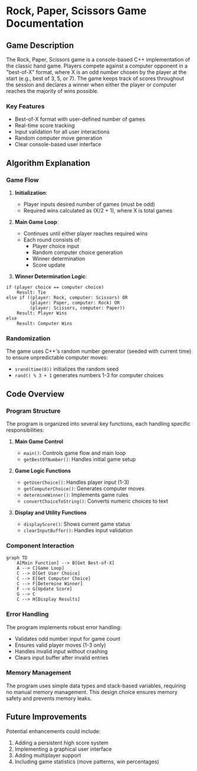 # Rock, Paper, Scissors Game Documentation

## Game Description

The Rock, Paper, Scissors game is a console-based C++ implementation of the classic hand game. Players compete against a computer opponent in a "best-of-X" format, where X is an odd number chosen by the player at the start (e.g., best of 3, 5, or 7). The game keeps track of scores throughout the session and declares a winner when either the player or computer reaches the majority of wins possible.

### Key Features

- Best-of-X format with user-defined number of games
- Real-time score tracking
- Input validation for all user interactions
- Random computer move generation
- Clear console-based user interface

## Algorithm Explanation

### Game Flow

1. **Initialization**:

   - Player inputs desired number of games (must be odd)
   - Required wins calculated as (X/2 + 1), where X is total games

2. **Main Game Loop**:

   - Continues until either player reaches required wins
   - Each round consists of:
     - Player choice input
     - Random computer choice generation
     - Winner determination
     - Score update

3. **Winner Determination Logic**:

```
if (player choice == computer choice)
    Result: Tie
else if ((player: Rock, computer: Scissors) OR
         (player: Paper, computer: Rock) OR
         (player: Scissors, computer: Paper))
    Result: Player Wins
else
    Result: Computer Wins
```

### Randomization

The game uses C++'s random number generator (seeded with current time) to ensure unpredictable computer moves:

- `srand(time(0))` initializes the random seed
- `rand() % 3 + 1` generates numbers 1-3 for computer choices

## Code Overview

### Program Structure

The program is organized into several key functions, each handling specific responsibilities:

1. **Main Game Control**

   - `main()`: Controls game flow and main loop
   - `getBestOfNumber()`: Handles initial game setup

2. **Game Logic Functions**

   - `getUserChoice()`: Handles player input (1-3)
   - `getComputerChoice()`: Generates computer moves
   - `determineWinner()`: Implements game rules
   - `convertChoiceToString()`: Converts numeric choices to text

3. **Display and Utility Functions**
   - `displayScore()`: Shows current game status
   - `clearInputBuffer()`: Handles input validation

### Component Interaction

```mermaid
graph TD
    A[Main Function] --> B[Get Best-of-X]
    A --> C[Game Loop]
    C --> D[Get User Choice]
    C --> E[Get Computer Choice]
    C --> F[Determine Winner]
    F --> G[Update Score]
    G --> C
    C --> H[Display Results]
```

### Error Handling

The program implements robust error handling:

- Validates odd number input for game count
- Ensures valid player moves (1-3 only)
- Handles invalid input without crashing
- Clears input buffer after invalid entries

### Memory Management

The program uses simple data types and stack-based variables, requiring no manual memory management. This design choice ensures memory safety and prevents memory leaks.

## Future Improvements

Potential enhancements could include:

1. Adding a persistent high score system
2. Implementing a graphical user interface
3. Adding multiplayer support
4. Including game statistics (move patterns, win percentages)
